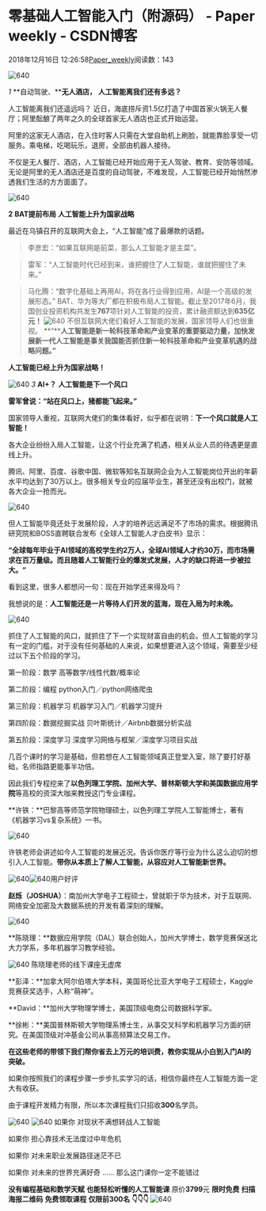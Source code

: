 
# 零基础人工智能入门（附源码） - Paper weekly - CSDN博客


2018年12月16日 12:26:58[Paper_weekly](https://me.csdn.net/c9Yv2cf9I06K2A9E)阅读数：143


![640](https://ss.csdn.net/p?https://mmbiz.qpic.cn/mmbiz_gif/EribroYqw9eC3jdm3miartvAff0OXnXFVPUIUKwy0dFyF2r8ZQxE5Ny594NhqAibUKABb1J8jR36siaIMkVdp0DzTQ/640)

*1*
**自动驾驶、****无人酒店，**
**人工智能离我们还有多远？**

人工智能离我们还遥远吗？
近日，海底捞斥资1.5亿打造了中国首家火锅无人餐厅；阿里酝酿了两年之久的全球首家无人酒店也正式开始运营。

阿里的这家无人酒店，在入住时客人只需在大堂自助机上刷脸，就能靠脸享受一切服务。乘电梯，吃喝玩乐，退房，全部由机器人接待。

不仅是无人餐厅、酒店，人工智能已经开始应用于无人驾驶、教育、安防等领域。无论是阿里的无人酒店还是百度的自动驾驶，不难发现，人工智能已经开始悄然渗透我们生活的方方面面了。

![640](https://ss.csdn.net/p?https://mmbiz.qpic.cn/mmbiz_jpg/EribroYqw9eC3jdm3miartvAff0OXnXFVPTL6UKOGWRf40IOtg8EcaMia5ibF2YJ8Utytk2EdKwGxYwkCz9cmr4a3A/640)

**2**
**BAT提前布局**
**人工智能上升为国家战略**

最近在乌镇召开的互联网大会上，“人工智能”成了最爆款的话题。

> 李彦宏：“如果互联网是前菜，那么人工智能才是主菜”。

> 雷军：“人工智能时代已经到来，谁把握住了人工智能，谁就把握住了未来。”

> 马化腾：“数字化基础上再用AI，将在各行业得到应用，AI是一个高级的发展形态。”
BAT、华为等大厂都在积极布局人工智能。截止至2017年6月，我国创业投资机构共发生**767**项针对人工智能的投资，累计融资额达到**635亿元！**
![640](https://ss.csdn.net/p?https://mmbiz.qpic.cn/mmbiz_jpg/EribroYqw9eCA7ov1G7JClYpG9Qia1khfTMUqTQJazdIk4ETS7sa4QHFGW1dXHuAVgXoKDY35lvcEHlMthbhcRjw/640)
不但互联网大佬们看好人工智能的发展，国家领导人们也很重视。
**“****人工智能是新一轮科技革命和产业变革的重要驱动力量，加快发展新一代人工智能是事关我国能否抓住新一轮科技革命和产业变革机遇的战略问题。”**

**人工智能已经上升为国家战略！**

![640](https://ss.csdn.net/p?https://mmbiz.qpic.cn/mmbiz_jpg/EribroYqw9eC3jdm3miartvAff0OXnXFVPYojaT913GElYtIvkefhGUicW9ZF6Dvz53VHlg3lAzHu3Qfjicic0ibWt9w/640)
*3*
**AI+？**
**人工智能是下一个风口**

**雷军曾说：“站在风口上，猪都能飞起来。”**

国家领导人重视，互联网大佬们的集体看好，似乎都在说明：**下一个风口就是人工智能！**

各大企业纷纷入局人工智能，让这个行业充满了机遇，相关从业人员的待遇更是直线上升。

腾讯、阿里、百度、谷歌中国、微软等知名互联网企业为人工智能岗位开出的年薪水平均达到了30万以上。很多相关专业的应届毕业生，甚至还没有出校门，就被各大企业一抢而光。

![640](https://ss.csdn.net/p?https://mmbiz.qpic.cn/mmbiz_png/EribroYqw9eDpT2E1aWwcMUGicAtrRiahMjsOdcKFeOibibGOY04mSdicTRJeyUDNV3kAe0ibbRiaO4ibxcibsyaXFqMqnKA/640)

但人工智能毕竟还处于发展阶段，人才的培养远远满足不了市场的需求。根据腾讯研究院和BOSS直聘联合发布《全球人工智能人才白皮书》显示：

**“全球每年毕业于AI领域的高校学生约2万人，全球AI领域人才约30万，而市场需求在百万量级。而且随着人工智能行业的爆发式发展，人才的缺口将进一步被拉大。“**

看到这里，很多人都想问一句：现在开始学还来得及吗？

我想说的是：**人工智能还是一片等待人们开发的蓝海，现在入局为时未晚。**

![640](https://ss.csdn.net/p?https://mmbiz.qpic.cn/mmbiz_jpg/EribroYqw9eCA7ov1G7JClYpG9Qia1khfT8FBLSX0dV9k1Oib0vBPCIOV9ZUibY1gVkzgGvvto203vyUa2EkMYLDicQ/640)

抓住了人工智能的风口，就抓住了下一个实现财富自由的机会。但人工智能的学习有一定的门槛，对于没有任何基础的人来说，如果想要进入这个领域，需要至少经过以下五个阶段的学习。

第一阶段：数学
高等数学/线性代数/概率论

第二阶段：编程
python入门／python网络爬虫

第三阶段：机器学习
机器学习入门／机器学习提升

第四阶段：数据挖掘实战
贝叶斯统计／Airbnb数据分析实战

第五阶段：深度学习
深度学习网络与框架／深度学习项目实战

几百个课时的学习是基础，但若想在人工智能领域真正登堂入室，除了要打好基础，名师指路更能事半功倍。

因此我们专程挖来了**以色列理工学院、加州大学、普林斯顿大学和美国数据应用学院**等高校的资深大咖来教授这门专业课程。

**许铁：**巴黎高等师范学院物理硕士，以色列理工学院人工智能博士，著有《机器学习vs复杂系统》一书。

![640](https://ss.csdn.net/p?https://mmbiz.qpic.cn/mmbiz_jpg/EribroYqw9eDsv9INxAY3Kj90hlnQHDbyVUvEX6wicHGGwUTwV3icmxLS1Eiba0rkj1T3xw1rL0Sd7edgic1hTHlMwA/640)

许铁老师会讲述如今人工智能的发展近况。告诉你医疗等行业为什么这么迫切的想引入人工智能。**带你从本质上了解人工智能，从容应对人工智能新世界。**

![640](https://ss.csdn.net/p?https://mmbiz.qpic.cn/mmbiz_jpg/EribroYqw9eDsv9INxAY3Kj90hlnQHDbyhGLMAILvs5T1ZvlHmpzwBSicCJh97scUVbgGRq0uEJa6ItCa5xgQCxg/640)![640](https://ss.csdn.net/p?https://mmbiz.qpic.cn/mmbiz_jpg/EribroYqw9eDsv9INxAY3Kj90hlnQHDbycQa707yMpkKZCOc9UVDGoibxJ8qJSIgibEQHSibluUlTWVrE1Cc46FTYw/640)用户好评

**赵烁（JOSHUA）**：南加州大学电子工程硕士，曾就职于华为技术，对于互联网、网络安全加密及大数据系统的开发有着深刻的理解。

![640](https://ss.csdn.net/p?https://mmbiz.qpic.cn/mmbiz_png/EribroYqw9eBMDf5yXIKK3XJOy0acWib2KicBfmtZu21NLddIZviaTjRd0ZPBEOCHzaSd7UWgFzAXiaKQqqP4LnFJlw/640)

**陈晓理：**数据应用学院（DAL）联合创始人，加州大学博士，数学竞赛保送北大力学系，多年机器学习教学经验。

![640](https://ss.csdn.net/p?https://mmbiz.qpic.cn/mmbiz_jpg/EribroYqw9eDNEk1ias31k7lXIl1MftyP0mlNRXSRFooKUXG23DUbjvAUFic1Zr1TKibJ3bibAIKkYjCX9ribJ2QDOgw/640)
陈晓理老师的线下课座无虚席

**彭泽：**加拿大阿尔伯塔大学本科，美国哥伦比亚大学电子工程硕士，Kaggle竞赛获奖选手，人称“萌神”。

**David：**加州大学物理学博士，美国顶级电商公司数据科学家。

**徐彬：**美国普林斯顿大学物理系博士生，从事交叉科学和机器学习方面的研究。在美国顶级对冲基金公司从事高频算法交易工作。

**在这些老师的带领下我们帮你省去上万元的培训费，教你实现从小白到入门AI的突破。**

如果你按照我们的课程步骤一步步扎实学习的话，相信你最终在人工智能方面一定大有收获。

由于课程开发精力有限，所以本次课程我们只招收**300**名学员。

![640](https://ss.csdn.net/p?https://mmbiz.qpic.cn/mmbiz_jpg/EribroYqw9eDsv9INxAY3Kj90hlnQHDby0ou3Ev3ldn4XXzsWpreXgPpJqVJp6osjNzsQPHfibbCRibuOF5hfIxxA/640)
![640](https://ss.csdn.net/p?https://mmbiz.qpic.cn/mmbiz_gif/GtWwdCwkv7GFibw2nyFhcye46c1b1N9l1ic5q13Gauib5BuSpqib405Jw3C8UESBiaZiakAWv9gmvL4oXwG6S3oJjXmQ/640)
如果你
对现状不满想转战人工智能

如果你
担心靠技术无法度过中年危机

如果你
对未来职业发展路径迷茫不已

如果你
对未来的世界充满好奇
……
那么这门课你一定不能错过

**没有编程基础和数学天赋**
**也能轻松听懂的人工智能课**
原价**3799**元
**限时免费**
**扫描海报二维码**
**免费领取课程**
**仅限前****300****名**
**👇👇👇**
![640](https://ss.csdn.net/p?https://mmbiz.qpic.cn/mmbiz_jpg/VBcD02jFhgk1gWUMjXtV8OdMqv1uoXSozeCVCfbWsYHo7ibQzbyupz2PmlhYT1Dz61DSiaUU8C1yk8icXmrwTSb4Q/640)


